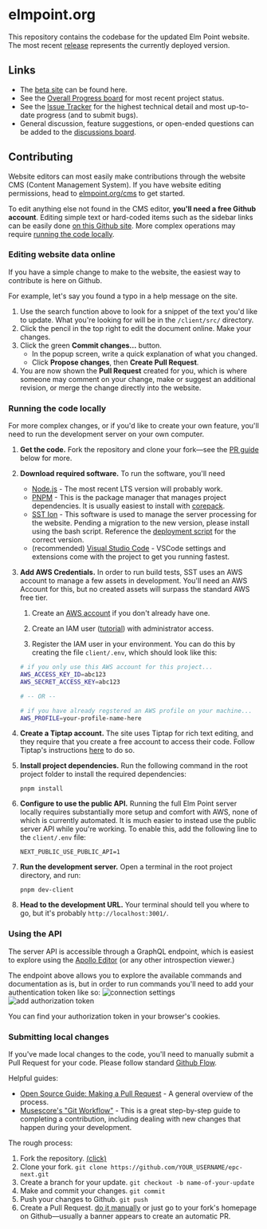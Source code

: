 # elmpoint.org

This repository contains the codebase for the updated Elm Point website. The most recent [release](https://github.com/elmpoint-org/epc-next/releases) represents the currently deployed version.

## Links

- The [beta site](https://one.elmpoint.xyz/) can be found here.
- See the [Overall Progress board](https://github.com/orgs/elmpoint-org/projects/3?pane=info) for most recent project status.
- See the [Issue Tracker](https://github.com/elmpoint-org/epc-next/issues?q=is%3Aissue+sort%3Aupdated-desc) for the highest technical detail and most up-to-date progress (and to submit bugs).
- General discussion, feature suggestions, or open-ended questions can be added to the [discussions board](https://github.com/elmpoint-org/epc-next/discussions).

## Contributing

Website editors can most easily make contributions through the website CMS (Content Management System). If you have website editing permissions, head to [elmpoint.org/cms](https://one.elmpoint.xyz/cms/pages) to get started.

To edit anything else not found in the CMS editor, **you'll need a free Github account**. Editing simple text or hard-coded items such as the sidebar links can be easily done [on this Github site](#editing-website-data-online). More complex operations may require [running the code locally](#running-the-code-locally).

### Editing website data online

If you have a simple change to make to the website, the easiest way to contribute is here on Github.

For example, let's say you found a typo in a help message on the site.

1. Use the search function above to look for a snippet of the text you'd like to update. What you're looking for will be in the `/client/src/` directory.
1. Click the pencil in the top right to edit the document online. Make your changes.
1. Click the green **Commit changes...** button.
   - In the popup screen, write a quick explanation of what you changed.
   - Click **Propose changes**, then **Create Pull Request**.
1. You are now shown the **Pull Request** created for you, which is where someone may comment on your change, make or suggest an additional revision, or merge the change directly into the website.

### Running the code locally

For more complex changes, or if you'd like to create your own feature, you'll need to run the development server on your own computer.

1.  **Get the code.** Fork the repository and clone your fork—see the [PR guide](#submitting-local-changes) below for more.
1.  **Download required software.** To run the software, you'll need
    - [Node.js](https://nodejs.org/) - The most recent LTS version will probably work.
    - [PNPM](https://pnpm.io) - This is the package manager that manages project dependencies. It is usually easiest to install with [corepack](https://pnpm.io/installation#using-corepack).
    - [SST Ion](https://sst.dev/docs/reference/cli/) - This software is used to manage the server processing for the website. Pending a migration to the new version, please install using the bash script. Reference the [deployment script](https://github.com/elmpoint-org/epc-next/blob/main/.github/workflows/deploy_client.yml#L33) for the correct version.
    - (recommended) [Visual Studio Code](https://code.visualstudio.com/) - VSCode settings and extensions come with the project to get you running fastest.
1.  **Add AWS Credentials.** In order to run build tests, SST uses an AWS account to manage a few assets in development. You'll need an AWS Account for this, but no created assets will surpass the standard AWS free tier.

    1. Create an [AWS account](https://aws.amazon.com/) if you don't already have one.

    1. Create an IAM user ([tutorial](https://guide.sst.dev/chapters/create-an-iam-user.html)) with administrator access.

    1. Register the IAM user in your environment.
       You can do this by creating the file `client/.env`, which should look like this:

    ```sh
    # if you only use this AWS account for this project...
    AWS_ACCESS_KEY_ID=abc123
    AWS_SECRET_ACCESS_KEY=abc123

    # -- OR --

    # if you have already regstered an AWS profile on your machine...
    AWS_PROFILE=your-profile-name-here
    ```

1.  **Create a Tiptap account.** The site uses Tiptap for rich text editing, and they require that you create a free account to access their code. Follow Tiptap's instructions [here](https://tiptap.dev/docs/guides/pro-extensions#configure-per-project-authentication) to do so.
1.  **Install project dependencies.** Run the following command in the root project folder to install the required dependencies:
    ```
    pnpm install
    ```
1.  **Configure to use the public API.** Running the full Elm Point server locally requires substantially more setup and comfort with AWS, none of which is currently automated. It is much easier to instead use the public server API while you're working. To enable this, add the following line to the `client/.env` file:
    ```
    NEXT_PUBLIC_USE_PUBLIC_API=1
    ```
1.  **Run the development server.** Open a terminal in the root project directory, and run:
    ```
    pnpm dev-client
    ```
1.  **Head to the development URL.** Your terminal should tell you where to go, but it's probably `http://localhost:3001/`.

### Using the API

The server API is accessible through a GraphQL endpoint, which is easiest to explore using the [Apollo Editor](https://studio.apollographql.com/sandbox/explorer?endpoint=https%3A%2F%2Fapi.elmpoint.xyz%2Fone%2Fgql) (or any other introspection viewer.) 

The endpoint above allows you to explore the available commands and documentation as is, but in order to run commands you'll need to add your authentication token like so:
![connection settings](https://github.com/user-attachments/assets/71717eb9-8285-4752-87e7-6754b4c2ca0f)
![add authorization token](https://github.com/user-attachments/assets/dd1027b4-e249-4117-b2a1-c4464320ed3e)

You can find your authorization token in your browser's cookies. 



### Submitting local changes

If you've made local changes to the code, you'll need to manually submit a Pull Request for your code. Please follow standard [Github Flow](https://docs.github.com/en/get-started/using-github/github-flow).

Helpful guides:

- [Open Source Guide: Making a Pull Request](https://opensource.guide/how-to-contribute/#opening-a-pull-request) - A general overview of the process.
- [Musescore's "Git Workflow"](https://musescore.org/en/handbook/developers-handbook/finding-your-way-around/git-workflow#Suggested_workflow) - This is a great step-by-step guide to completing a contribution, including dealing with new changes that happen during your development.

The rough process:

1. Fork the repository. [(click)](https://github.com/elmpoint-org/epc-next/fork)
1. Clone your fork. `git clone https://github.com/YOUR_USERNAME/epc-next.git`
1. Create a branch for your update. `git checkout -b name-of-your-update`
1. Make and commit your changes. `git commit`
1. Push your changes to Github. `git push`
1. Create a Pull Request. [do it manually](https://github.com/elmpoint-org/epc-next/compare) or just go to your fork's homepage on Github—usually a banner appears to create an automatic PR.
